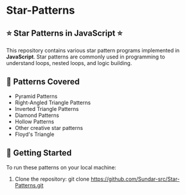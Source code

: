 # Star-Patterns
## ⭐ Star Patterns in JavaScript ⭐

This repository contains various star pattern programs implemented in **JavaScript**. Star patterns are commonly used in programming to understand loops, nested loops, and logic building.

## 📌 Patterns Covered
- Pyramid Patterns
- Right-Angled Triangle Patterns
- Inverted Triangle Patterns
- Diamond Patterns
- Hollow Patterns
- Other creative star patterns
- Floyd's Triangle

## 🚀 Getting Started
To run these patterns on your local machine:

1. Clone the repository:
   git clone https://github.com/Sundar-src/Star-Patterns.git

